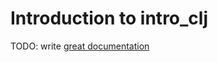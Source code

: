 # Introduction to intro_clj

TODO: write [great documentation](http://jacobian.org/writing/what-to-write/)
